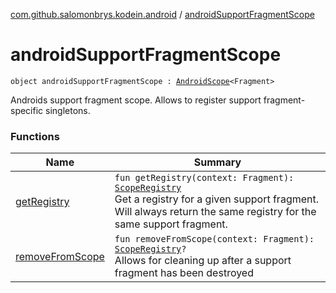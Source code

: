 [com.github.salomonbrys.kodein.android](../index.md) / [androidSupportFragmentScope](.)

# androidSupportFragmentScope

`object androidSupportFragmentScope : `[`AndroidScope`](../-android-scope/index.md)`<Fragment>`

Androids support fragment scope. Allows to register support fragment-specific singletons.

### Functions

| Name | Summary |
|---|---|
| [getRegistry](get-registry.md) | `fun getRegistry(context: Fragment): `[`ScopeRegistry`](../../com.github.salomonbrys.kodein/-scope-registry/index.md)<br>Get a registry for a given support fragment. Will always return the same registry for the same support fragment. |
| [removeFromScope](remove-from-scope.md) | `fun removeFromScope(context: Fragment): `[`ScopeRegistry`](../../com.github.salomonbrys.kodein/-scope-registry/index.md)`?`<br>Allows for cleaning up after a support fragment has been destroyed |

